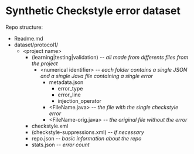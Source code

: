 # Synthetic Checkstyle error dataset

Repo structure:

* Readme.md
* dataset/protocol1/
  * &lt;project name>
    * (learning|testing|validation) *-- all made from differents files from the project*
      * &lt;numerical identifier> *-- each folder contains a single JSON and a single Java file containing a single error*
        * metadata.json
          * error_type
          * error_line
          * injection_operator
        * &lt;FileName.java> *-- the file with the single checkstyle error*
        * &lt;FileName-orig.java> *-- the original file without the error*
    * checkstyle.xml
    * (checkstyle-suppressions.xml) *-- if necessary*
    * repo.json *-- basic information about the repo*
    * stats.json *-- error count*
